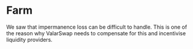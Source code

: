 # Farm

We saw that impermanence loss can be difficult to handle. This is one of the reason why ValarSwap needs to compensate for this and incentivise liquidity providers.&#x20;
